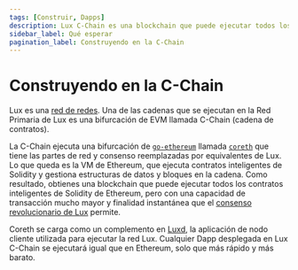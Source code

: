 ```yaml
---
tags: [Construir, Dapps]
description: Lux C-Chain es una blockchain que puede ejecutar todos los contratos inteligentes de Solidity de Ethereum, pero con una capacidad de transacción mucho mayor y finalidad instantánea gracias al mecanismo de consenso revolucionario de Lux.
sidebar_label: Qué esperar
pagination_label: Construyendo en la C-Chain
---
```


# Construyendo en la C-Chain

Lux es una [red de redes](learn/lux/lux-platform.md).
Una de las cadenas que se ejecutan en la Red Primaria de Lux es
una bifurcación de EVM llamada C-Chain (cadena de contratos).

La C-Chain ejecuta una bifurcación de [`go-ethereum`](https://geth.ethereum.org/docs/rpc/server)
llamada [`coreth`](https://github.com/luxdefi/coreth) que tiene las partes de red y
consenso reemplazadas por equivalentes de Lux. Lo que queda es la
VM de Ethereum, que ejecuta contratos inteligentes de Solidity y gestiona estructuras de datos y
bloques en la cadena. Como resultado, obtienes una blockchain que puede ejecutar todos los
contratos inteligentes de Solidity de Ethereum, pero con una capacidad de transacción
mucho mayor y finalidad instantánea que el [consenso revolucionario de Lux](learn/lux/lux-consensus.md) permite.

Coreth se carga como un complemento en
[Luxd](https://github.com/luxdefi/luxd), la aplicación de nodo cliente
utilizada para ejecutar la red Lux. Cualquier Dapp desplegada en Lux C-Chain se ejecutará
igual que en Ethereum, solo que más rápido y más barato.
